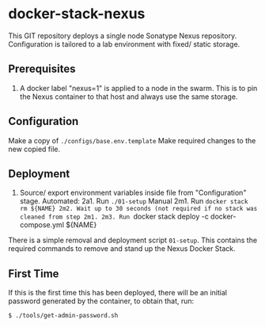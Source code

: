 # docker-stack-nexus

This GIT repository deploys a single node Sonatype Nexus repository. Configuration is tailored to a lab environment with fixed/ static storage.

## Prerequisites

1. A docker label "nexus=1" is applied to a node in the swarm. This is to pin the Nexus container to that host and always use the same storage.

## Configuration

Make a copy of ```./configs/base.env.template```
Make required changes to the new copied file.

## Deployment
1. Source/ export environment variables inside file from "Configuration" stage.
Automated:
2a1. Run ```./01-setup```
Manual
2m1. Run ```docker stack rm ${NAME}
2m2. Wait up to 30 seconds (not required if no stack was cleaned from step 2m1.
2m3. Run ```docker stack deploy -c docker-compose.yml ${NAME}

There is a simple removal and deployment script ```01-setup```. This contains the required commands to remove and stand up the Nexus Docker Stack.

## First Time
If this is the first time this has been deployed, there will be an initial password generated by the container, to obtain that, run:
```bash
$ ./tools/get-admin-password.sh
```
